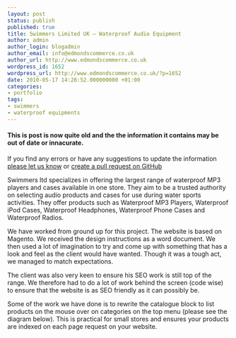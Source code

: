 ```yaml
---
layout: post
status: publish
published: true
title: Swimmers Limited UK – Waterproof Audio Equipment
author: admin
author_login: blogadmin
author_email: info@edmondscommerce.co.uk
author_url: http://www.edmondscommerce.co.uk
wordpress_id: 1652
wordpress_url: http://www.edmondscommerce.co.uk/?p=1652
date: 2010-05-17 14:28:52.000000000 +01:00
categories:
- portfolio
tags:
- swimmers
- waterproof equipments
---
```

<div class="oldpost"><h4>This is post is now quite old and the the information it contains may be out of date or innacurate.</h4>
<p>
If you find any errors or have any suggestions to update the information <a href="http://edmondscommerce.github.io/contact-us/index.html">please let us know</a>
or <a href="https://github.com/edmondscommerce/edmondscommerce.github.io">create a pull request on GitHub</a>
</p>
</div>
Swimmers ltd specializes in offering the largest range of waterproof MP3 players and cases available in one store. They aim to be a trusted authority on selecting audio products and cases for use during water sports activities. They offer products such as Waterproof MP3 Players, Waterproof iPod Cases, Waterproof Headphones, Waterproof Phone Cases and Waterproof Radios.

We have worked from ground up for this project. The website is based on Magento. We received the design instructions as a word document. We then used a lot of imagination to try and come up with something that has a look and feel as the client would have wanted. Though it was a tough act, we managed to match expectations.

The client was also very keen to ensure his SEO work is still top of the range. We therefore had to do a lot of work behind the screen (code wise) to ensure that the website is as SEO friendly as it can possibly be.

Some of the work we have done is to rewrite the catalogue block to list products on the mouse over on categories on the top menu (please see the diagram below). This is practical for small stores and ensures your products are indexed on each page request on your website.

<a href="http://swimmer.please-script.me/waterproof-ipod.php"><img alt="" src="http://www.edmondscommerce.co.uk/blog/wp-content/uploads/2008/07/swimmers.png" title="Swimmers category view"  /></a>
